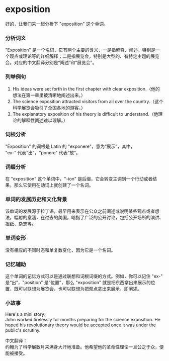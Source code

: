 # exposition

好的，让我们来一起分析下 "exposition" 这个单词。

  

### 分析词义

  

"Exposition" 是一个名词，它有两个主要的含义，一是指解释、阐述，特别是一个观点或理论等的详细解释；二是指展览会，特别是大型的、有特定主题的展览会。对应的中文翻译分别是“阐述”和“展览会”。

  

### 列举例句

  

1.  His ideas were set forth in the first chapter with clear exposition.（他的想法在第一章里被清晰地阐述出来。）
2.  The science exposition attracted visitors from all over the country.（这个科学展览会吸引了全国各地的游客。）
3.  The explanatory exposition of his theory is difficult to understand.（他理论的解释性阐述难以理解。）

  

### 词根分析

  

"Exposition" 的词根是 Latin 的 "exponere"，意为“展示”，其中，  
"ex-" 代表“出”，"ponere" 代表“放”。

  

### 词缀分析

  

在 "exposition" 这个单词中，"-ion" 是后缀，它会转变主词到一个行动或者结果，那么它使用在动词上就创建了一个名词。

  

### 单词的发展历史和文化背景

  

该单词的发展源于拉丁语，最早用来表示在公众之前阐述或说明某些观点或者想法，幅射的意涵，在过去的美国，暗指了广泛的公开讨论，包括公开场所的演讲、报纸、杂志等。

  

### 单词变形

  

没有相应的不同时态和单复数变化，因为它是一个名词。

  

### 记忆辅助

  

这个单词的记忆方式可以是通过联想和词根词缀的方式。例如，你可以记住 "ex-" 是“出”，"position" 是“位置”，那么 "exposition" 就是把东西拿出来展示的位置，既可以联想为展览会，也可以联想为把观点拿出来展示，即阐述。

  

### 小故事

  

Here's a mini story:  
John worked tirelessly for months preparing for the science exposition. He hoped his revolutionary theory would be accepted once it was under the public's scrutiny.

  

中文翻译：  
约翰为了科学展数月来满身大汗地准备。他希望他的革命性理论一旦公之于众，便能被接受。
